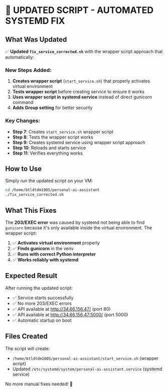 # 🎉 UPDATED SCRIPT - AUTOMATED SYSTEMD FIX

## What Was Updated

✅ **Updated `fix_service_corrected.sh`** with the wrapper script approach that automatically:

### New Steps Added:
1. **Creates wrapper script** (`start_service.sh`) that properly activates virtual environment
2. **Tests wrapper script** before creating service to ensure it works
3. **Uses wrapper script in systemd service** instead of direct gunicorn command
4. **Adds Group setting** for better security

### Key Changes:
- **Step 7**: Creates `start_service.sh` wrapper script
- **Step 8**: Tests the wrapper script works
- **Step 9**: Creates systemd service using wrapper script approach
- **Step 10**: Reloads and starts service
- **Step 11**: Verifies everything works

## How to Use

Simply run the updated script on your VM:

```bash
cd /home/btldtdm1005/personal-ai-assistant
./fix_service_corrected.sh
```

## What This Fixes

The **203/EXEC error** was caused by systemd not being able to find `gunicorn` because it's only available inside the virtual environment. The wrapper script:

1. ✅ **Activates virtual environment** properly
2. ✅ **Finds gunicorn** in the venv
3. ✅ **Runs with correct Python interpreter**
4. ✅ **Works reliably with systemd**

## Expected Result

After running the updated script:
- ✅ Service starts successfully
- ✅ No more 203/EXEC errors
- ✅ API available at http://34.66.156.47/ (port 80)
- ✅ API available at http://34.66.156.47:5000/ (port 5000)
- ✅ Automatic startup on boot

## Files Created

The script will create:
- `/home/btldtdm1005/personal-ai-assistant/start_service.sh` (wrapper script)
- Updated `/etc/systemd/system/personal-ai-assistant.service` (systemd service)

No more manual fixes needed! 🚀
